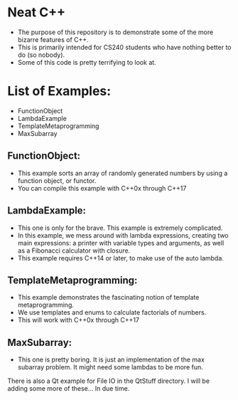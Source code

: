 Neat C++
========
 * The purpose of this repository is to demonstrate some of the more bizarre features of C++.
 * This is primarily intended for CS240 students who have nothing better to do (so nobody).
 * Some of this code is pretty terrifying to look at.


List of Examples:
=========
 * FunctionObject
 * LambdaExample
 * TemplateMetaprogramming
 * MaxSubarray

FunctionObject:
---------------
 * This example sorts an array of randomly generated numbers
   by using a function object, or functor.
 * You can compile this example with C++0x through C++17

LambdaExample:
--------------
 * This one is only for the brave. This example is extremely complicated.
 * In this example, we mess around with lambda expressions, creating two
   main expressions: a printer with variable types and arguments, as well
   as a Fibonacci calculator with closure.
 * This example requires C++14 or later, to make use of the auto lambda.

TemplateMetaprogramming:
------------------------
 * This example demonstrates the fascinating notion of template metaprogramming.
 * We use templates and enums to calculate factorials of numbers.
 * This will work with C++0x through C++17

MaxSubarray:
-----------
 * This one is pretty boring. It is just an implementation of the max subarray
   problem. It might need some lambdas to be more fun.

There is also a Qt example for File IO in the QtStuff directory. I will be adding some more of these... In due time.